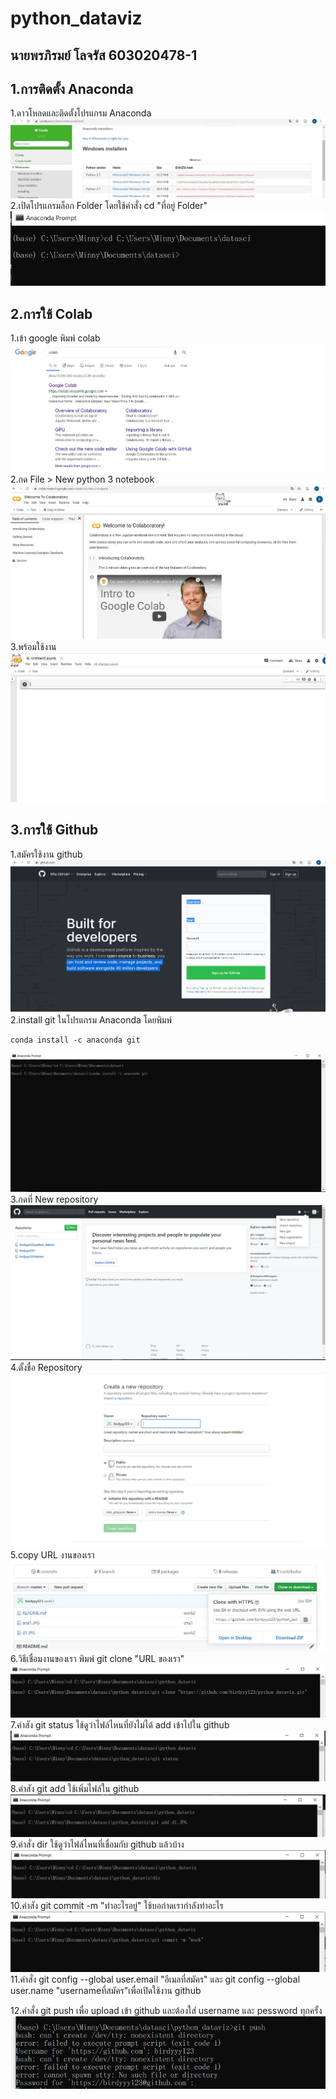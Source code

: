 # python_dataviz
## นายพรภิรมย์ โลจรัส 603020478-1
## 1.การติดตั้ง Anaconda 

1.ดาวโหลดและติดตั้งโปรแกรม Anaconda 
![](d1.JPG)
    2.เปิดโปรแกรมล็อก Folder โดยใช้คำสั่ง cd "ที่อยู่ Folder"
![](d2.JPG)
## 2.การใช้ Colab
 1.เข้า google พิมพ์ colab
![](d5.JPG)
    2.กด File > New python 3 notebook
![](d3.JPG)
    3.พร้อมใช้งาน
![](d4.JPG)
## 3.การใช้ Github
1.สมัครใช้งาน github 
![](d6.JPG)
    2.install git ในโปรแกรม Anaconda โดยพิมพ์ 

    conda install -c anaconda git
![](d10.JPG)
    3.กดที่ New repository
![](d7.JPG)
    4.ตั้งชื่อ Repository
![](d8.JPG)
    5.copy URL งานของเรา
![](d9.JPG)
    6.วิธีเชื่อมงานของเรา พิมพ์ git clone "URL ของเรา"
![](d11.JPG)
    7.คำสัง git status ใช้ดูว่าไฟล์ไหนที่ยังไม่ได้ add เข้าไปใน github
![](d13.JPG)
    8.คำสัง git add ใช้เพิ่มไฟล์ใน github
![](d12.JPG)
    9.คำสั่ง dir ใช้ดูว่าไฟล์ไหนที่เชื่อมกับ github แล้วบ้าง
![](d14.JPG)
    10.คำสัง git commit -m "ทำอะไรอยู่" ใช้บอก่าดเรากำลังทำอะไร
![](d15.JPG)
11.คำสั่ง git config --global user.email "อีเมลที่สมัคร" และ git config --global user.name "usernameที่สมัคร"เพื่อเปิดใช้งาน github

12.คำสั่ง git push เพื่อ upload เข้า github และต้องใส่ username และ pessword ทุกครั้ง
![](d16.JPG)